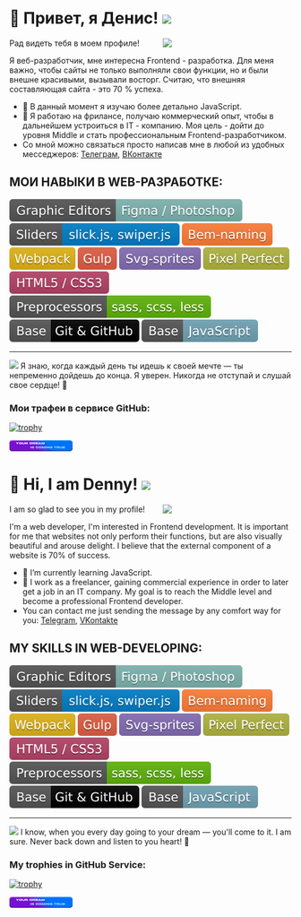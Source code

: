 <div class="main-info profile-ru">
  <h1 class="profile__title">👋 Привет, я Денис!  <img src="https://media.giphy.com/media/12oufCB0MyZ1Go/giphy.gif" width="50"> </h1>
  
<img align='right' src="https://media.giphy.com/media/M9gbBd9nbDrOTu1Mqx/giphy.gif" width="230">
  
  <p class="profile__text-greed">
    Рад видеть тебя в моем профиле!
  </p>

  <p class="profile__text-about">
    Я веб-разработчик, мне интересна Frontend - разработка. Для меня важно, чтобы сайты не только выполняли свои функции, но и были внешне красивыми, вызывали восторг. Считаю, что внешняя составляющая сайта - это 70 % успеха.
  </p>
  
- 🌱  В данный момент я изучаю более детально JavaScript. 
- 👯  Я работаю на фрилансе, получаю коммерческий опыт, чтобы в дальнейшем устроиться в IT - компанию. Моя цель - дойти до уровня Middle и стать профессиональным Frontend-разработчиком.
- Со мной можно связаться просто написав мне в любой из удобных месседжеров: [Телеграм](https://www.t.me/Denny_maverick), [ВКонтакте](https://www.vk.com/maverick177)
  
<h2 class="profile__skills-title">
  МОИ НАВЫКИ В WEB-РАЗРАБОТКЕ: 
</h2>

<img src="./img/bages/1.svg" alt="skill icon">
<img src="./img/bages/2.svg" alt="skill icon">
<img src="./img/bages/3.svg" alt="skill icon">
<img src="./img/bages/4.svg" alt="skill icon">
<img src="./img/bages/5.svg" alt="skill icon">
<img src="./img/bages/6.svg" alt="skill icon">
<img src="./img/bages/7.svg" alt="skill icon">
<img src="./img/bages/8.svg" alt="skill icon">
<img src="./img/bages/9.svg" alt="skill icon">
<img src="./img/bages/10.svg" alt="skill icon">
<img src="./img/bages/11.svg" alt="skill icon">
  
***  

<p>
  <img src="https://media.giphy.com/media/VgCDAzcKvsR6OM0uWg/giphy.gif" width="50"> Я знаю, когда каждый день ты идешь к своей мечте — ты непременно дойдешь до конца. Я уверен. Никогда не отступай и слушай свое сердце! 💖
</p>
  
  ### Мои трафеи в сервисе GitHub:
  
  [![trophy](https://github-profile-trophy.vercel.app/?username=DennyMaverick&theme=algolia)](https://github.com/DennyMaverick/github-profile-trophy)
  
 
<img src="./img/your-dream-is-coming-true.png" alt="dream is coming true"> 
  
</div>


<div class="main-info profile-en">
  <h1 class="profile__title">👋 Hi, I am Denny!  <img src="https://media.giphy.com/media/12oufCB0MyZ1Go/giphy.gif" width="50"> </h1>
  
<img align='right' src="https://media.giphy.com/media/M9gbBd9nbDrOTu1Mqx/giphy.gif" width="230">
  
  <p class="profile__text-greed">
    I am so glad to see you in my profile!
  </p>

  <p class="profile__text-about">
    I'm a web developer, I'm interested in Frontend development. It is important for me that websites not only perform their functions, but are also visually beautiful and arouse delight. I believe that the external component of a website is 70% of success.
  </p>
  
- 🌱  I’m currently learning JavaScript. 
- 👯  I work as a freelancer, gaining commercial experience in order to later get a job in an IT company. My goal is to reach the Middle level and become a professional Frontend developer.
- You can contact me just sending the message by any comfort way for you: [Telegram](https://www.t.me/Denny_maverick), [VKontakte](https://www.vk.com/maverick177)

<h2 class="profile__skills-title">
  MY SKILLS IN WEB-DEVELOPING: 
</h2>

<img src="./img/bages/1.svg" alt="skill icon">
<img src="./img/bages/2.svg" alt="skill icon">
<img src="./img/bages/3.svg" alt="skill icon">
<img src="./img/bages/4.svg" alt="skill icon">
<img src="./img/bages/5.svg" alt="skill icon">
<img src="./img/bages/6.svg" alt="skill icon">
<img src="./img/bages/7.svg" alt="skill icon">
<img src="./img/bages/8.svg" alt="skill icon">
<img src="./img/bages/9.svg" alt="skill icon">
<img src="./img/bages/10.svg" alt="skill icon">
<img src="./img/bages/11.svg" alt="skill icon">
  
***  

<p>
  <img src="https://media.giphy.com/media/VgCDAzcKvsR6OM0uWg/giphy.gif" width="50"> I know, when you every day going to your dream — you'll come to it. I am sure. Never back down and listen to you heart! 💖
</p>
  
  ### My trophies in GitHub Service:
  
  [![trophy](https://github-profile-trophy.vercel.app/?username=DennyMaverick&theme=algolia)](https://github.com/DennyMaverick/github-profile-trophy)
  
 
<img src="./img/your-dream-is-coming-true.png" alt="dream is coming true"> 
  
</div>
